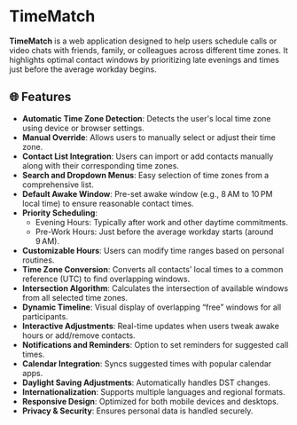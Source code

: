 # TimeMatch

**TimeMatch** is a web application designed to help users schedule calls or video chats with friends, family, or colleagues across different time zones. It highlights optimal contact windows by prioritizing late evenings and times just before the average workday begins.

## 🌐 Features

- **Automatic Time Zone Detection**: Detects the user's local time zone using device or browser settings.
- **Manual Override**: Allows users to manually select or adjust their time zone.
- **Contact List Integration**: Users can import or add contacts manually along with their corresponding time zones.
- **Search and Dropdown Menus**: Easy selection of time zones from a comprehensive list.
- **Default Awake Window**: Pre-set awake window (e.g., 8 AM to 10 PM local time) to ensure reasonable contact times.
- **Priority Scheduling**:
  - Evening Hours: Typically after work and other daytime commitments.
  - Pre-Work Hours: Just before the average workday starts (around 9 AM).
- **Customizable Hours**: Users can modify time ranges based on personal routines.
- **Time Zone Conversion**: Converts all contacts’ local times to a common reference (UTC) to find overlapping windows.
- **Intersection Algorithm**: Calculates the intersection of available windows from all selected time zones.
- **Dynamic Timeline**: Visual display of overlapping “free” windows for all participants.
- **Interactive Adjustments**: Real-time updates when users tweak awake hours or add/remove contacts.
- **Notifications and Reminders**: Option to set reminders for suggested call times.
- **Calendar Integration**: Syncs suggested times with popular calendar apps.
- **Daylight Saving Adjustments**: Automatically handles DST changes.
- **Internationalization**: Supports multiple languages and regional formats.
- **Responsive Design**: Optimized for both mobile devices and desktops.
- **Privacy & Security**: Ensures personal data is handled securely.
